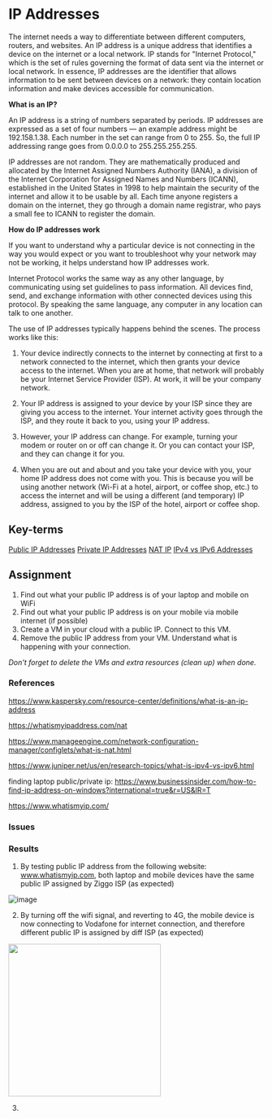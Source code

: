 # IP Addresses
The internet needs a way to differentiate between different computers, routers, and websites. An IP address is a unique address that identifies a device on the internet or a local network. IP stands for "Internet Protocol," which is the set of rules governing the format of data sent via the internet or local network. In essence, IP addresses are the identifier that allows information to be sent between devices on a network: they contain location information and make devices accessible for communication.

**What is an IP?**

An IP address is a string of numbers separated by periods. IP addresses are expressed as a set of four numbers — an example address might be 192.158.1.38. Each number in the set can range from 0 to 255. So, the full IP addressing range goes from 0.0.0.0 to 255.255.255.255.

IP addresses are not random. They are mathematically produced and allocated by the Internet Assigned Numbers Authority (IANA), a division of the Internet Corporation for Assigned Names and Numbers (ICANN), established in the United States in 1998 to help maintain the security of the internet and allow it to be usable by all. Each time anyone registers a domain on the internet, they go through a domain name registrar, who pays a small fee to ICANN to register the domain.

**How do IP addresses work**

If you want to understand why a particular device is not connecting in the way you would expect or you want to troubleshoot why your network may not be working, it helps understand how IP addresses work.

Internet Protocol works the same way as any other language, by communicating using set guidelines to pass information. All devices find, send, and exchange information with other connected devices using this protocol. By speaking the same language, any computer in any location can talk to one another.

The use of IP addresses typically happens behind the scenes. The process works like this:

1) Your device indirectly connects to the internet by connecting at first to a network connected to the internet, which then grants your device access to the internet. When you are at home, that network will probably be your Internet Service Provider (ISP). At work, it will be your company network.

2) Your IP address is assigned to your device by your ISP since they are giving you access to the internet. Your internet activity goes through the ISP, and they route it back to you, using your IP address. 

3) However, your IP address can change. For example, turning your modem or router on or off can change it. Or you can contact your ISP, and they can change it for you.

4) When you are out and about and you take your device with you, your home IP address does not come with you. This is because you will be using another network (Wi-Fi at a hotel, airport, or coffee shop, etc.) to access the internet and will be using a different (and temporary) IP address, assigned to you by the ISP of the hotel, airport or coffee shop.


## Key-terms
[Public IP Addresses](https://github.com/techgrounds/cloud-6-repo-NederLANA/blob/main/beschrijvingen/general-glossary.md#private-ip-addresses)
[Private IP Addresses](https://github.com/techgrounds/cloud-6-repo-NederLANA/blob/main/beschrijvingen/general-glossary.md#public-ip-addresses)
[NAT IP](https://github.com/techgrounds/cloud-6-repo-NederLANA/blob/main/beschrijvingen/general-glossary.md#nat-ip)
[IPv4 vs IPv6 Addresses](https://github.com/techgrounds/cloud-6-repo-NederLANA/blob/main/beschrijvingen/general-glossary.md#ipv4-vs-ipv6-addresses)

## Assignment
1) Find out what your public IP address is of your laptop and mobile on WiFi
2) Find out what your public IP address is on your mobile via mobile internet (if possible)
3) Create a VM in your cloud with a public IP. Connect to this VM.
4) Remove the public IP address from your VM. Understand what is happening with your connection.

*Don't forget to delete the VMs and extra resources (clean up) when done.*

### References
https://www.kaspersky.com/resource-center/definitions/what-is-an-ip-address

https://whatismyipaddress.com/nat

https://www.manageengine.com/network-configuration-manager/configlets/what-is-nat.html

https://www.juniper.net/us/en/research-topics/what-is-ipv4-vs-ipv6.html

finding laptop public/private ip:
https://www.businessinsider.com/how-to-find-ip-address-on-windows?international=true&r=US&IR=T

https://www.whatismyip.com/




### Issues


### Results

1) By testing public IP address from the following website: www.whatismyip.com, both laptop and mobile devices have the same public IP assigned by Ziggo ISP (as expected)

![image](https://user-images.githubusercontent.com/4924632/146779117-a59d9ef6-6647-4b09-be25-144c4fd08156.png)

2) By turning off the wifi signal, and reverting to 4G, the mobile device is now connecting to Vodafone for internet connection, and therefore different public IP is assigned by diff ISP (as expected)

<image src="https://user-images.githubusercontent.com/4924632/146780135-975759e0-ce10-48f6-86eb-2af6f571f11c.png" width="300">
  
3) 



